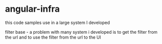 # angular-infra
this code samples use in a large system I developed 

filter base - a problem with many system i developed is to get the filter from the url and to use the filter from the url to the UI 
